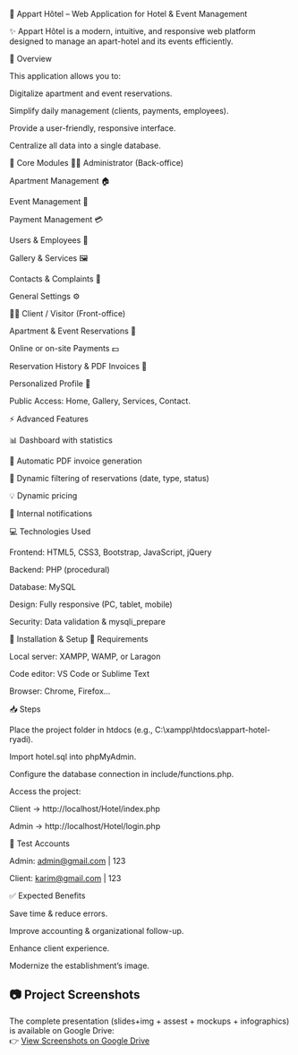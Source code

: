🏨 Appart Hôtel  – Web Application for Hotel & Event Management

✨ Appart Hôtel  is a modern, intuitive, and responsive web platform designed to manage an apart-hotel and its events efficiently.

📌 Overview

This application allows you to:

Digitalize apartment and event reservations.

Simplify daily management (clients, payments, employees).

Provide a user-friendly, responsive interface.

Centralize all data into a single database.

🔑 Core Modules
👨‍💼 Administrator (Back-office)

Apartment Management 🏠

Event Management 🎉

Payment Management 💳

Users & Employees 👥

Gallery & Services 🖼

Contacts & Complaints 📩

General Settings ⚙️

👩‍💻 Client / Visitor (Front-office)

Apartment & Event Reservations 📅

Online or on-site Payments 💵

Reservation History & PDF Invoices 📑

Personalized Profile 👤

Public Access: Home, Gallery, Services, Contact.

⚡ Advanced Features

📊 Dashboard with statistics

📑 Automatic PDF invoice generation

📅 Dynamic filtering of reservations (date, type, status)

💡 Dynamic pricing

🔔 Internal notifications

💻 Technologies Used

Frontend: HTML5, CSS3, Bootstrap, JavaScript, jQuery

Backend: PHP (procedural)

Database: MySQL

Design: Fully responsive (PC, tablet, mobile)

Security: Data validation & mysqli_prepare

🚀 Installation & Setup
🔧 Requirements

Local server: XAMPP, WAMP, or Laragon

Code editor: VS Code or Sublime Text

Browser: Chrome, Firefox…

📥 Steps

Place the project folder in htdocs (e.g., C:\xampp\htdocs\appart-hotel-ryadi).

Import hotel.sql into phpMyAdmin.

Configure the database connection in include/functions.php.

Access the project:

Client → http://localhost/Hotel/index.php

Admin → http://localhost/Hotel/login.php

🔑 Test Accounts

Admin: admin@gmail.com | 123

Client: karim@gmail.com | 123

✅ Expected Benefits

Save time & reduce errors.

Improve accounting & organizational follow-up.

Enhance client experience.

Modernize the establishment’s image.

## 📷 Project Screenshots

The complete presentation (slides+img + assest + mockups + infographics) is available on Google Drive:  
👉 [View Screenshots on Google Drive](https://drive.google.com/drive/folders/1YAZC-CFT3C6hXnw49gcWhsqGumznexd6?usp=drive_link)

